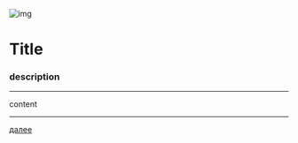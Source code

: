 ![img](https://1.bp.blogspot.com/-5__DP_H55-4/Xc6iTtOth6I/AAAAAAAAEpA/McxMSp-gS0gsBTqZJrYfLq9mGOmrZ0UbwCLcBGAsYHQ/s320/002.png "002")
# **Title**
### description
---

content







---

[далее](003.md)
